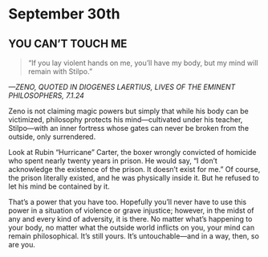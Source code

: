 # September 30th
## YOU CAN’T TOUCH ME

> “If you lay violent hands on me, you’ll have my body, but my mind will remain with Stilpo.”

*—ZENO, QUOTED IN DIOGENES LAERTIUS, LIVES OF THE EMINENT PHILOSOPHERS, 7.1.24*

Zeno is not claiming magic powers but simply that while his body can be victimized, philosophy protects his mind—cultivated under his teacher, Stilpo—with an inner fortress whose gates can never be broken from the outside, only surrendered.

Look at Rubin “Hurricane” Carter, the boxer wrongly convicted of homicide who spent nearly twenty years in prison. He would say, “I don’t acknowledge the existence of the prison. It doesn’t exist for me.” Of course, the prison literally existed, and he was physically inside it. But he refused to let his mind be contained by it.

That’s a power that you have too. Hopefully you’ll never have to use this power in a situation of violence or grave injustice; however, in the midst of any and every kind of adversity, it is there. No matter what’s happening to your body, no matter what the outside world inflicts on you, your mind can remain philosophical. It’s still yours. It’s untouchable—and in a way, then, so are you.

